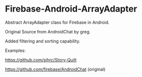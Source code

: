Firebase-Android-ArrayAdapter
=============================
Abstract ArrayAdapter class for Firebase in Android.

Original Source from AndroidChat by greg. 

Added filtering and sorting capability. 

Examples: 

https://github.com/sihrc/Story-Quilt

https://github.com/firebase/AndroidChat (original)

